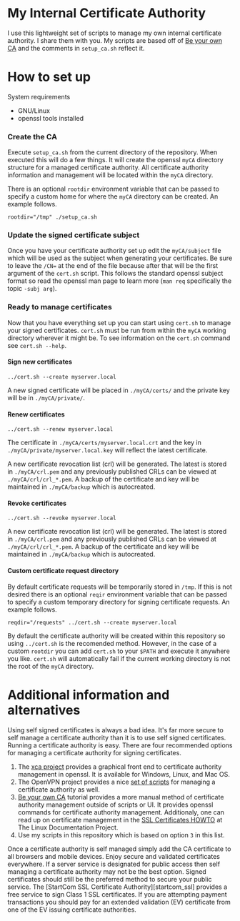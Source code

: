 # My Internal Certificate Authority

I use this lightweight set of scripts to manage my own internal certificate authority.  I share them with you.  My scripts are based off of [Be your own CA][yourca_tut] and the comments in `setup_ca.sh` reflect it.

# How to set up

System requirements

* GNU/Linux
* openssl tools installed

### Create the CA

Execute `setup_ca.sh` from the current directory of the repository.  When executed this will do a few things.  It will create the openssl `myCA` directory structure for a managed certificate authority.  All certificate authority information and management will be located within the `myCA` directory.

There is an optional `rootdir` environment variable that can be passed to specify a custom home for where the `myCA` directory can be created.  An example follows.

    rootdir="/tmp" ./setup_ca.sh

### Update the signed certificate subject

Once you have your certificate authority set up edit the `myCA/subject` file which will be used as the subject when generating your certificates.  Be sure to leave the `/CN=` at the end of the file because after that will be the first argument of the `cert.sh` script.  This follows the standard openssl subject format so read the openssl man page to learn more (`man req` specifically the topic `-subj arg`).

### Ready to manage certificates

Now that you have everything set up you can start using `cert.sh` to manage your signed certificates.  `cert.sh` must be run from within the `myCA` working directory wherever it might be.  To see information on the `cert.sh` command see `cert.sh --help`.

#### Sign new certificates

    ../cert.sh --create myserver.local

A new signed certificate will be placed in `./myCA/certs/` and the private key will be in `./myCA/private/`.

#### Renew certificates

    ../cert.sh --renew myserver.local

The certificate in `./myCA/certs/myserver.local.crt` and the key in `./myCA/private/myserver.local.key` will reflect the latest certificate.

A new certificate revocation list (crl) will be generated.  The latest is stored in `./myCA/crl.pem` and any previously published CRLs can be viewed at `./myCA/crl/crl_*.pem`.  A backup of the certificate and key will be maintained in `./myCA/backup` which is autocreated.

#### Revoke certificates

    ../cert.sh --revoke myserver.local

A new certificate revocation list (crl) will be generated.  The latest is stored in `./myCA/crl.pem` and any previously published CRLs can be viewed at `./myCA/crl/crl_*.pem`.  A backup of the certificate and key will be maintained in `./myCA/backup` which is autocreated.

#### Custom certificate request directory

By default certificate requests will be temporarily stored in `/tmp`.  If this is not desired there is an optional `reqir` environment variable that can be passed to specify a custom temporary directory for signing certificate requests.  An example follows.

    reqdir="/requests" ../cert.sh --create myserver.local

By default the certificate authority will be created within this repository so using `../cert.sh` is the recomended method.  However, in the case of a custom `rootdir` you can add `cert.sh` to your `$PATH` and execute it anywhere you like.  `cert.sh` will automatically fail if the current working directory is not the root of the `myCA` directory.

# Additional information and alternatives

Using self signed certificates is always a bad idea. It's far more secure to self manage a certificate authority than it is to use self signed certificates. Running a certificate authority is easy. There are four recommended options for managing a certificate authority for signing certificates.

1. The [xca project][xca] provides a graphical front end to certificate authority management in openssl.  It is available for Windows, Linux, and Mac OS.
2. The OpenVPN project provides a nice [set of scripts][ovpn_scripts] for managing a certificate authority as well.
3. [Be your own CA][yourca_tut] tutorial provides a more manual method of certificate authority management outside of scripts or UI.  It provides openssl commands for certificate authority management.  Additionaly, one can read up on certificate management in the [SSL Certificates HOWTO][tldp_certs] at The Linux Documentation Project.
4. Use my scripts in this repository which is based on option `3` in this list.

Once a certificate authority is self managed simply add the CA certificate to all browsers and mobile devices. Enjoy secure and validated certificates everywhere.  If a server service is designated for public access then self managing a certificate authority may not be the best option.  Signed certificates should still be the preferred method  to secure your public service.  The [StartCom SSL Certificate Authority][startcom_ssl] provides a free service to sign Class 1 SSL certificates.  If you are attempting payment transactions you should pay for an extended validation (EV) certificate from one of the EV issuing certificate authorities.

[xca]: http://sourceforge.net/projects/xca/
[ovpn_scripts]: http://openvpn.net/index.php/open-source/documentation/howto.html#pki
[yourca_tut]: http://www.g-loaded.eu/2005/11/10/be-your-own-ca/
[tldp_certs]: http://www.tldp.org/HOWTO/SSL-Certificates-HOWTO/x195.html
